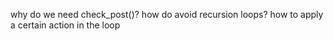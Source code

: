 why do we need check_post()?
how do avoid recursion loops?
how to apply a certain action in the loop